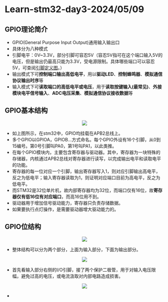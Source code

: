 # Learn-stm32-day3-2024/05/09
## GPIO理论简介
* GPIO(General Purpose Input Output)通用输入输出口
* 具体分为八种模式
* 引脚电平：0V~3.3V，部分引脚可容忍5V（容忍5V指可在这个端口输入5V的电压，但是输出仍最高只能为3.3V，受电源限制。具体哪些端口可以容忍5V，可查阅[引脚定义图](https://github.com/Fu0804/Learn-stm32/blob/main/Learn-stm32-day1-2024/05/day1.md#%E5%BC%95%E8%84%9A%E5%AE%9A%E4%B9%89)。）
* 输出模式下可**控制端口输出高低电平**，用以**驱动LED**、**控制蜂鸣器**、**模拟通信协议输出时序**等
* 输入模式下可**读取端口的高低电平或电压**，用于**读取按键输入(最常见)**、**外接模块电平信号输入**、**ADC电压采集**、**模拟通信协议接收数据**等

## GPIO基本结构
<div align=center>
<img src="https://github.com/Fu0804/Learn-stm32/assets/151499353/8f609f3b-c9b2-4eb5-b44e-05890af75fcd">
</div>

* 如上图所示，在stm32中，GPIO均挂载在APB2总线上。
* 多个GPIO以GPIOA，GPIOB...方式命名。每个GPIO外设有16个引脚，从0到15编号。第0号引脚叫PA0，第1号叫PA1，以此类推。
* 在每个GPIO模块内，主要包含寄存器与驱动器。其中，寄存器为一块特殊的存储器，内核通过APB2总线对寄存器进行读写，以完成输出电平和读取电平的功能。
* 寄存器的每一位对应一个引脚，输出寄存器写入1，则对应引脚输出高电平，反之为低电平；输入寄存器读取为1，则证明对应端口目前为高电平，反之为低电平。
* 而STM32是32位单片机，故内部寄存器均为32位，而端口仅有16位，故**寄存器仅有低16位有对应端口**，而高16位用不到。
* 驱动器用于增加信号驱动能力，寄存器只负责存储数据。
* 如果要执行点灯操作，是需要驱动器增大驱动能力的。

## GPIO位结构
<div align=center>
<img src="https://github.com/Fu0804/Learn-stm32/assets/151499353/5518af1f-c05b-4f36-bf8f-ac10f783b7a6">
</div>

* 整体结构可以分为两个部分，上面为输入部分，下面为输出部分。
<div align=center>
<img src="https://github.com/Fu0804/Learn-stm32/assets/151499353/9ad32e3d-e10b-46d1-b77d-e00923b22fdf">
</div>

* 首先看输入部分右侧的I/O引脚，接了两个保护二极管，用于对输入电压限幅，避免过高的电压，或电流汲取对内部电路造成损害。
<div align=center>
<img src="https://github.com/Fu0804/Learn-stm32/assets/151499353/a12342fa-8383-4ee0-afdf-d6dee5baf8d6">
</div>


* 
